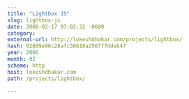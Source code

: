 ```yaml
---
title: "Lightbox JS"
slug: lightbox-js
date: 2006-02-17 07:02:32 -0600
category: 
external-url: http://lokeshdhakar.com/projects/lightbox/
hash: 02889e96c28afc38610a2567f7ddeb47
year: 2006
month: 02
scheme: http
host: lokeshdhakar.com
path: /projects/lightbox/

---
```



